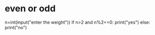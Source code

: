 # even or odd 
n=int(input("enter the weight"))
if n>2 and n%2==0:
    print("yes")
else:
    print("no")
